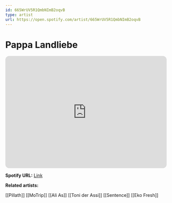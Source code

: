 ```yaml
---
id: 665WrUV5R1QmbNImB2oqvB
type: artist
url: https://open.spotify.com/artist/665WrUV5R1QmbNImB2oqvB
---
```

# Pappa Landliebe

<iframe style="border-radius:12px" src="https://open.spotify.com/embed/artist/665WrUV5R1QmbNImB2oqvB" width="100%" height="352" frameBorder="0" allowfullscreen="" allow="autoplay; clipboard-write; encrypted-media; fullscreen; picture-in-picture" loading="lazy"></iframe>

**Spotify URL:** [Link](https://open.spotify.com/artist/665WrUV5R1QmbNImB2oqvB)

**Related artists:**

[[Pillath]]
[[MoTrip]]
[[Ali As]]
[[Toni der Assi]]
[[Sentence]]
[[Eko Fresh]]
